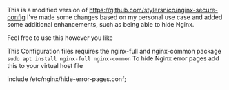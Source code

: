 This is a modified version of https://github.com/stylersnico/nginx-secure-config
I've made some changes based on my personal use case and added some additional enhancements, such as being able to hide Nginx.

Feel free to use this however you like

This Configuration files requires the nginx-full and nginx-common package 
``sudo apt install nginx-full nginx-common``
To hide Nginx error pages add this to your virtual host file

include /etc/nginx/hide-error-pages.conf;

